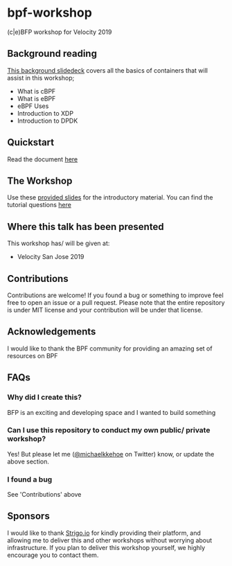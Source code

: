 # bpf-workshop
(c|e)BFP workshop for Velocity 2019

## Background reading
[This background slidedeck](https://www.slideshare.net/MichaelKehoe3/ebpf-basics-149201150) covers all the basics of containers that will assist in this workshop;
* What is cBPF
* What is eBPF
* eBPF Uses
* Introduction to XDP
* Introduction to DPDK

## Quickstart
Read the document [here](quickstart.md)

## The Workshop
Use these [provided slides](https://www.slideshare.net/MichaelKehoe3/ebpf-workshop) for the introductory material.
You can find the tutorial questions [here](tutorial.md)

## Where this talk has been presented
This workshop has/ will be given at:
* Velocity San Jose 2019

## Contributions
Contributions are welcome! If you found a bug or something to improve feel free to open an issue or a pull request. Please note that the entire repository is under MIT license and your contribution will be under that license.

## Acknowledgements
I would like to thank the BPF community for providing an amazing set of resources on BPF

## FAQs
### Why did I create this?
BFP is an exciting and developing space and I wanted to build something 

### Can I use this repository to conduct my own public/ private workshop?
Yes! But please let me ([@michaelkkehoe](https://twitter.com/michaelkkehoe) on Twitter) know, or update the above section.

### I found a bug
See 'Contributions' above

## Sponsors
I would like to thank [Strigo.io](https://strigo.io) for kindly providing their platform, and allowing me to deliver this and other workshops without worrying about infrastructure. If you plan to deliver this workshop yourself, we highly encourage you to contact them.
